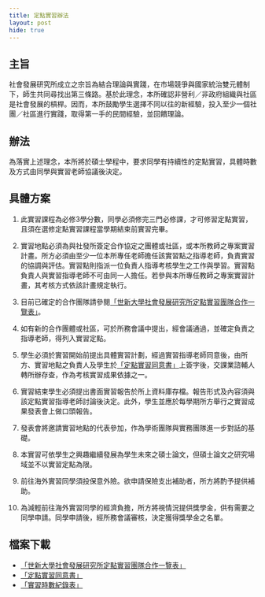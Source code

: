 ```yaml
---
title: 定點實習辦法
layout: post
hide: true
---
```


## 主旨

社會發展研究所成立之宗旨為結合理論與實踐，在市場競爭與國家統治雙元體制下，師生共同尋找出第三條路。基於此理念，本所確認非營利／非政府組織與社區是社會發展的槓桿。因而，本所鼓勵學生選擇不同以往的新經驗，投入至少一個社團／社區進行實踐，取得第一手的民間經驗，並回饋理論。

## 辦法

為落實上述理念，本所將於碩士學程中，要求同學有持續性的定點實習，具體時數及方式由同學與實習老師協議後決定。

## 具體方案

1. 此實習課程為必修3學分數，同學必須修完三門必修課，才可修習定點實習，且須在選修定點實習課程當學期結束前實習完畢。

2. 實習地點必須為與社發所簽定合作協定之團體或社區，或本所教師之專案實習計畫。所方必須由至少一位本所專任老師擔任該實習點之指導老師，負責實習的協調與評估。實習點則指派一位負責人指導考核學生之工作與學習。實習點負責人與實習指導老師不可由同一人擔任。若參與本所專任教師之專案實習計畫，其考核方式依該計畫規定執行。

3. 目前已確定的合作團隊請參閱[「世新大學社會發展研究所定點實習團隊合作一覽表」](https://e62.shu.edu.tw/download/定點實習團隊合作一覽表1080916.docx)。

4. 如有新的合作團體或社區，可於所務會議中提出，經會議通過，並確定負責之指導老師，得列入實習定點。

5. 學生必須於實習開始前提出具體實習計劃，經過實習指導老師同意後，由所方、實習地點之負責人及學生於[「定點實習同意書」](https://e62.shu.edu.tw/download/定點實習同意書108.docx)上簽字後，交課業諮輔人轉所辦存查，作為考核實習成果依據之一。

6. 實習結束學生必須提出書面實習報告於所上資料庫存檔。報告形式及內容須與該定點實習指導老師討論後決定。此外，學生並應於每學期所方舉行之實習成果發表會上做口頭報告。

7. 發表會將邀請實習地點的代表參加，作為學術團隊與實務團隊進一步對話的基礎。

8. 本實習可依學生之興趣繼續發展為學生未來之碩士論文，但碩士論文之研究場域並不以實習定點為限。

9. 前往海外實習同學須投保意外險。欲申請保險支出補助者，所方將酌予提供補助。

10. 為減輕前往海外實習同學的經濟負擔，所方將視情況提供獎學金，供有需要之同學申請。同學申請後，經所務會議審核，決定獲得獎學金之名單。

## 檔案下載

- [「世新大學社會發展研究所定點實習團隊合作一覽表」](https://docs.google.com/document/u/3/d/1_wbHNsPFf9OZS11coym0uL-JBv9_dUvsHi5pcw7JAUk/edit?usp=sharing)
- [「定點實習同意書」](https://e62.shu.edu.tw/download/定點實習同意書108.docx)
- [「實習時數紀錄表」](https://e62.shu.edu.tw/download/實習時數紀錄表.doc)

